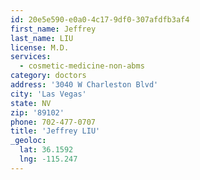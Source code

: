 ```yaml
---
id: 20e5e590-e0a0-4c17-9df0-307afdfb3af4
first_name: Jeffrey
last_name: LIU
license: M.D.
services:
  - cosmetic-medicine-non-abms
category: doctors
address: '3040 W Charleston Blvd'
city: 'Las Vegas'
state: NV
zip: '89102'
phone: 702-477-0707
title: 'Jeffrey LIU'
_geoloc:
  lat: 36.1592
  lng: -115.247
---
```

